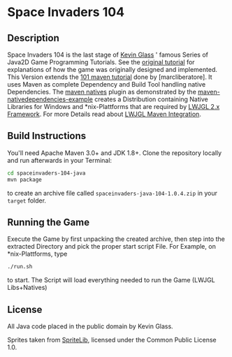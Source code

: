 # Space Invaders 104


## Description

Space Invaders 104 is the last stage of [Kevin Glass] ' famous Series of Java2D Game Programming Tutorials.
See the [original tutorial] for explanations of how the game was originally designed and implemented.
This Version extends the [101 maven tutorial] done by [marcliberatore]. 
It uses Maven as complete Dependency and Build Tool handling native Dependencies. 
The [maven natives] plugin as demonstrated by the [maven-nativedependencies-example] creates a Distribution containing Native Libraries for Windows and *nix-Plattforms that are required by [LWJGL 2.x Framework]. For more Details read about [LWJGL Maven Integration].

[Kevin Glass]:http://www.cokeandcode.com/
[original tutorial]:http://www.cokeandcode.com/info/tut2d-4.html
[101 maven tutorial]:https://github.com/marcliberatore/spaceinvaders-101-java
[maven natives]:https://code.google.com/p/mavennatives/
[maven-nativedependencies-example]:http://mavennatives.googlecode.com/svn/trunk/maven-nativedependencies-example/
[LWJGL 2.x Framework]:http://legacy.lwjgl.org/
[LWJGL Maven Integration]:http://wiki.lwjgl.org/index.php?title=LWJGL_use_in_Maven


## Build Instructions
You'll need Apache Maven 3.0+ and JDK 1.8+. Clone the repository locally and run afterwards in your Terminal:
```bash 
cd spaceinvaders-104-java 
mvn package
```
to create an archive file called `spaceinvaders-java-104-1.0.4.zip` in your `target` folder. 

## Running the Game
Execute the Game by first unpacking the created archive, then step into the extracted Directory and pick the proper start script File. 
For Example, on *nix-Plattforms, type 
```bash 
./run.sh
```
to start. The Script will load everything needed to run the Game (LWJGL Libs+Natives)


## License

All 
Java code placed in the public domain by Kevin Glass.

Sprites taken from [SpriteLib], 
licensed under the Common Public License 1.0.


[SpriteLib]:http://www.widgetworx.com/widgetworx/portfolio/spritelib.html
